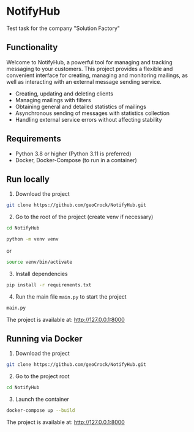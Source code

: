 # NotifyHub

Test task for the company "Solution Factory"

## Functionality

Welcome to NotifyHub, a powerful tool for managing and tracking messaging to your customers.
This project provides a flexible and convenient interface for creating, managing and monitoring mailings, as well as interacting with an external message sending service.

- Creating, updating and deleting clients
- Managing mailings with filters
- Obtaining general and detailed statistics of mailings
- Asynchronous sending of messages with statistics collection
- Handling external service errors without affecting stability


## Requirements

- Python 3.8 or higher (Python 3.11 is preferred)
- Docker, Docker-Compose (to run in a container)

## Run locally

1. Download the project
```bash
git clone https://github.com/geoCrock/NotifyHub.git
```

2. Go to the root of the project (create venv if necessary)
```bash
cd NotifyHub
```

```bash
python -m venv venv
```
or

```bash
source venv/bin/activate
```

3. Install dependencies
```bash
pip install -r requirements.txt
```

4. Run the main file `main.py` to start the project
```bash
main.py
```

The project is available at: http://127.0.0.1:8000
   

## Running via Docker

1. Download the project
  ```bash
git clone https://github.com/geoCrock/NotifyHub.git
```

2. Go to the project root
```bash
cd NotifyHub
```

3. Launch the container
```bash
docker-compose up --build
```
The project is available at: http://127.0.0.1:8000

